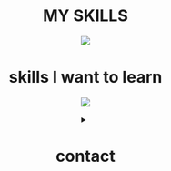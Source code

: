 <div align="center">
  <h1>MY SKILLS</h1>
  <p align="center">
    <a href="https://skillicons.dev">
      <img src="https://skillicons.dev/icons?i=cpp,rust,git,github,latex" />
    </a>
  </p>

  <h1>skills I want to learn</h1>
  <p align="center">
    <a href="https://skillicons.dev">
      <img src="https://skillicons.dev/icons?i=kotlin,haskell" />
    </a>
  </p>

<details>
  <summary><h1>contact<h1></summary> 
  <p align="center">
    <a href="https://www.discord.com/users/724520262787137556">
      <img src="https://skillicons.dev/icons?i=discord" />
    </a>
  </p>
</details>


</div>
